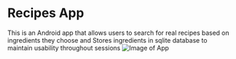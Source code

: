 
# Recipes App

This is  an Android app that allows users to search for real recipes based on ingredients they choose  and 	Stores ingredients in sqlite database to maintain usability throughout sessions
![Image of App]( https://github.com/misaac3/recipes-app/recipes.jpeg)